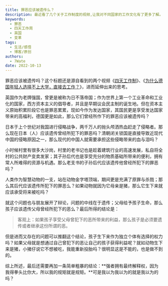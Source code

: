 ```yaml
---
title: 罪恶应该被遗传么？
description: 最近看了几个关于工作制度的视频,让我对不同国家的工作文化有了更多了解。英国正在试行四天工作周,这在全球范围内可以说是一次工作方式的重大变革。
keywords:
  - 罪恶
  - 四天工作周
  - 英国
  - 变革
tags:
  - 生活/感悟
  - 博客/原创
authors:
  - 7Wate
date: 2022-10-13
---
```


罪恶应该被遗传吗？这个标题还是源自看到的两个视频《[四天工作制](https://www.youtube.com/watch?v=omzpb2HGJ54&ab_channel=BBCNews%E4%B8%AD%E6%96%87)》、《[为什么德国年轻人选择不上大学，直接去工作？](https://www.bilibili.com/video/BV1fD4y1v7W7/?spm_id_from=333.337.search-card.all.click&vd_source=4af175678b9f5d3c2fde15b2cf172727)》，进而延伸出来的思考。

英国作为老牌强国，曾更是被称为日不落帝国；作为世界上第一个工业革命和工业化的国家，西方资本主义的倡导者，并且是早期议会民主制的诞生地。但在资本主义原始积累阶段它也是罪恶累累，现如今作为发达国家，其国民更是享受发达国家带来的高福利，德国更是如此，那么它们曾经所作下的罪恶应该被遗传吗？

日本于上个世纪对我国进行侵略战争，两千万人的抛头颅洒热血赶走了侵略者。那么现在日本（人）应该遗传曾经所犯下的罪恶吗？清朝闭关锁国是直接导致近现代中国的侵略原因之一，那么现代的中国人就需要承担这些侵略带来的血与泪吗？

小时候村里有很多大沙岗，村里的老书记也是趁着建筑行业的高速发展，私自将全村的公共财产变卖发家；其子孙后代也是享受充分的物质基础所带来的便利，拥有常人所难得的资源与机遇。那么老支书的子孙后代应该遗传他曾经所犯下的罪恶吗？

人类作为智慧动物的一支，站在动物金字塔顶端，期间更是充满了原罪与杀戮；那么其后代应该遗传所犯下的罪恶么？如果动物就因为它母亲是猪，那么它生下来就应该承受将来被吃吗？

就这个问题也与朋友展开了辩论，问题的中线在于遗传；父母给予孩子生命，那么孩子应该遗传父母曾经所犯下的恶么？最后所得的结论是：

> 客观上：如果孩子享受父母曾犯下的恶所带来的利益，那么孩子是必须要遗传或者继承这份所谓的恶。

但是进而又存在的问题可以推翻这个结论，孩子生下来作为独立个体有选择的权力吗？如果父母就是想通过自己曾犯下的恶让自己的孩子获得利益呢？就如动物生下来是猪，小猪仔说它不想被吃，我能重新投胎吗？很明显这是不能的，也是做不到的。

综上所述，最后还需要再加一条简单粗暴的结论：**强者拥有最终解释权，因为我得拳头比你大，所以我的规矩就是规矩。**可是我以为我以为的就是我以为的吗？

